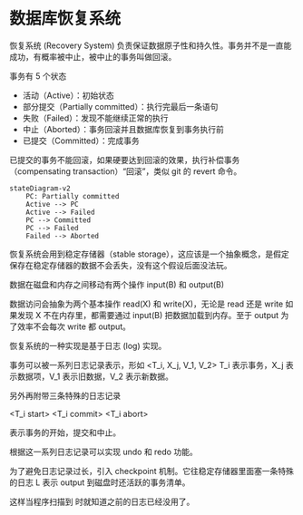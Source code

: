# 数据库恢复系统

恢复系统 (Recovery System) 负责保证数据原子性和持久性。事务并不是一直能成功，有概率被中止，被中止的事务叫做回滚。

事务有 5 个状态

+ 活动（Active）：初始状态
+ 部分提交（Partially committed）：执行完最后一条语句
+ 失败（Failed）：发现不能继续正常的执行
+ 中止（Aborted）：事务回滚并且数据库恢复到事务执行前
+ 已提交（Committed）：完成事务

已提交的事务不能回滚，如果硬要达到回滚的效果，执行补偿事务（compensating transaction）“回滚”，类似 git 的 revert 命令。

```mermaid
stateDiagram-v2
    PC: Partially committed
    Active --> PC
    Active --> Failed
    PC --> Committed
    PC --> Failed
    Failed --> Aborted
```

恢复系统会用到稳定存储器（stable storage），这应该是一个抽象概念，是假定保存在稳定存储器的数据不会丢失，没有这个假设后面没法玩。

数据在磁盘和内存之间移动有两个操作 input(B) 和 output(B)

数据访问会抽象为两个基本操作 read(X) 和 write(X)，无论是 read 还是 write 如果发现 X 不在内存里，都需要通过 input(B) 把数据加载到内存。至于 output 为了效率不会每次 write 都 output。

恢复系统的一种实现是基于日志 (log) 实现。

事务可以被一系列日志记录表示，形如 <T_i, X_j, V_1, V_2> T_i 表示事务，X_j 表示数据项，V_1 表示旧数据，V_2 表示新数据。

另外再附带三条特殊的日志记录

<T_i start>
<T_i commit>
<T_i abort>

表示事务的开始，提交和中止。

根据这一系列日志记录可以实现 undo 和 redo 功能。

为了避免日志记录过长，引入 checkpoint 机制。它往稳定存储器里面塞一条特殊的日志 <checkpoint L> L 表示 output 到磁盘时还活跃的事务清单。

这样当程序扫描到 <checkpoint L> 时就知道之前的日志已经没用了。
